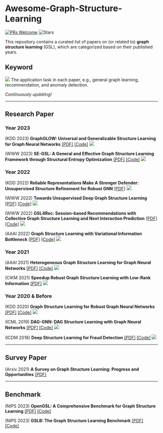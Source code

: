 # Awesome-Graph-Structure-Learning
[![PRs Welcome](https://img.shields.io/badge/PRs-welcome-yellow.svg)](https://github.com/YuanchenBei/Awesome-Graph-Structure-Learning) 
![Stars](https://img.shields.io/github/stars/YuanchenBei/Awesome-Graph-Structure-Learning?color=green)

This repository contains a curated list of papers on (or related to) **graph structure learning** (GSL), which are categorized based on their published years.

## Keyword
![](https://img.shields.io/badge/Application-green) The application task in each paper, e.g., general graph learning, recommendation, and anomaly detection.

*Continuously updating!*

-----
## Research Paper

### Year 2023
(KDD 2023) **GraphGLOW: Universal and Generalizable Structure Learning for Graph Neural Networks** [[PDF]](https://arxiv.org/pdf/2306.11264.pdf) [[Code]](https://github.com/WtaoZhao/GraphGLOW) ![](https://img.shields.io/badge/General-green)

(WWW 2023) **SE-GSL: A General and Effective Graph Structure Learning Framework through Structural Entropy Optimization** [[PDF]](https://arxiv.org/pdf/2303.09778.pdf) [[Code]](https://github.com/RingBDStack/SE-GSL) ![](https://img.shields.io/badge/General-green)

### Year 2022
(KDD 2022) **Reliable Representations Make A Stronger Defender: Unsupervised Structure Refinement for Robust GNN** [[PDF]](https://dl.acm.org/doi/pdf/10.1145/3534678.3539484) ![](https://img.shields.io/badge/General-green)

(WWW 2022) **Towards Unsupervised Deep Graph Structure Learning** [[PDF]](https://dl.acm.org/doi/pdf/10.1145/3485447.3512186) [[Code]](https://github.com/GRAND-Lab/SUBLIME) ![](https://img.shields.io/badge/General-green)

(WWW 2022) **GSL4Rec: Session-based Recommendations with Collective Graph Structure Learning and Next Interaction Prediction** [[PDF]](https://dl.acm.org/doi/pdf/10.1145/3485447.3512085) [[Code]](https://github.com/weicy15/GSL4Rec) ![](https://img.shields.io/badge/Recommendation-green)

(AAAI 2022) **Graph Structure Learning with Variational Information Bottleneck** [[PDF]](https://ojs.aaai.org/index.php/AAAI/article/download/20335/20094) [[Code]](https://github.com/VIB-GSL/VIB-GSL) ![](https://img.shields.io/badge/General-green)

### Year 2021

(AAAI 2021) **Heterogeneous Graph Structure Learning for Graph Neural Networks** [[PDF]](https://ojs.aaai.org/index.php/AAAI/article/download/16600/16407) [[Code]](https://github.com/AndyJZhao/HGSL) ![](https://img.shields.io/badge/General-green)

(CIKM 2021) **Speedup Robust Graph Structure Learning with Low-Rank Information** [[PDF]](https://dl.acm.org/doi/pdf/10.1145/3459637.3482299) ![](https://img.shields.io/badge/General-green)

### Year 2020 & Before
(KDD 2020) **Graph Structure Learning for Robust Graph Neural Networks**  [[PDF]](https://dl.acm.org/doi/pdf/10.1145/3394486.3403049) [[Code]](https://github.com/ChandlerBang/Pro-GNN) ![](https://img.shields.io/badge/General-green)

(ICML 2019) **DAG-GNN: DAG Structure Learning with Graph Neural Networks** [[PDF]](http://proceedings.mlr.press/v97/yu19a/yu19a.pdf) [[Code]](https://github.com/fishmoon1234/DAG-GNN) ![](https://img.shields.io/badge/General-green)

(ICDM 2018) **Deep Structure Learning for Fraud Detection** [[PDF]](https://par.nsf.gov/servlets/purl/10098994) [[Code]](https://github.com/zhao-tong/DeepFD-pyTorch) ![](https://img.shields.io/badge/AnomalyDetection-green)


----------

## Survey Paper
(Arxiv 2021) **A Survey on Graph Structure Learning: Progress and Opportunities** [[PDF]](https://arxiv.org/pdf/2103.03036.pdf)

----------

## Benchmark
(NIPS 2023) **OpenGSL: A Comprehensive Benchmark for Graph Structure Learning**  [[PDF]](https://arxiv.org/pdf/2306.10280.pdf) [[Code]](https://github.com/OpenGSL/OpenGSL)

(NIPS 2023) **GSLB: The Graph Structure Learning Benchmark** [[PDF]](https://proceedings.neurips.cc/paper_files/paper/2023/file/60bc87f3cf5257579435d92ec12c761b-Paper-Datasets_and_Benchmarks.pdf) [[Code]](https://github.com/GSL-Benchmark/GSLB)

